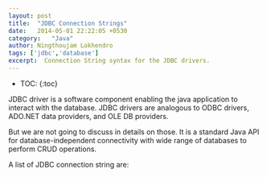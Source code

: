 ```yaml
---
layout: post
title:  "JDBC Connection Strings"
date:   2014-05-01 22:22:05 +0530
category:	"Java"
author:	Ningthoujam Lokhendro
tags: ['jdbc','database']
excerpt:  Connection String syntax for the JDBC drivers.
---
```

* TOC:
{:toc}

JDBC driver is a software component enabling the java application to interact with the database. JDBC drivers are analogous to ODBC drivers, ADO.NET data providers, and OLE DB providers.

But we are not going to discuss in details on those. It is a standard Java API for database-independent connectivity with wide range of databases to perform CRUD operations.

A list of JDBC connection string are:
<script src="https://gist.github.com/ningthoujam-lokhendro/eb728c1d85027c992a0aaec6f78d1f61.js"></script>
